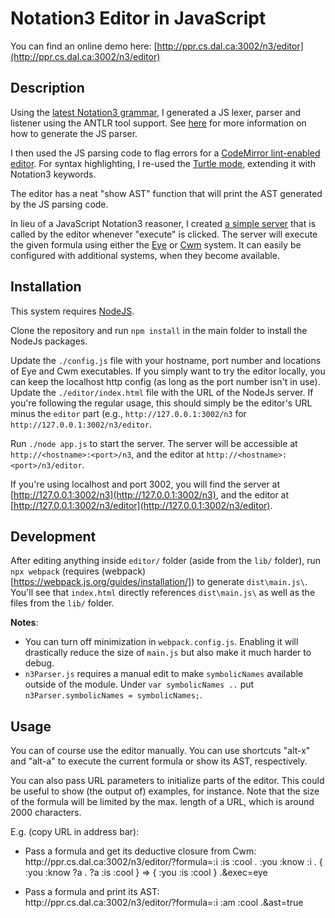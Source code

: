 # Notation3 Editor in JavaScript

You can find an online demo here: [http://ppr.cs.dal.ca:3002/n3/editor](http://ppr.cs.dal.ca:3002/n3/editor)

## Description

Using the [latest Notation3 grammar](https://github.com/w3c/N3/blob/master/grammar/README.md), 
I generated a JS lexer, parser and listener using the ANTLR tool support. 
See [here](https://github.com/w3c/N3/blob/master/grammar/README.md#creating-the-js-parser) for more information on how to generate the JS parser.

I then used the JS parsing code to flag errors for a [CodeMirror lint-enabled editor](https://codemirror.net/demo/lint.html). 
For syntax highlighting, I re-used the [Turtle mode](https://codemirror.net/mode/turtle/index.html),
extending it with Notation3 keywords. 

The editor has a neat "show AST" function that will print the AST generated by the JS parsing code.

In lieu of a JavaScript Notation3 reasoner, 
I created [a simple server](https://github.com/william-vw/n3-editor-js/blob/master/app.js)
that is called by the editor whenever "execute" is clicked. The server will execute the given formula using 
either the [Eye](https://github.com/josd/eye) or [Cwm](https://www.w3.org/2000/10/swap/doc/cwm.html) system. 
It can easily be configured with additional systems, when they become available.

## Installation

This system requires [NodeJS](https://nodejs.org/en/).

Clone the repository and run `npm install` in the main folder to install the NodeJs packages.

Update the `./config.js` file with your hostname, port number and locations of Eye and Cwm executables.
If you simply want to try the editor locally, you can keep the localhost http config (as long as the port number isn't in use). Update the `./editor/index.html` file with the URL of the NodeJs server. If you're following the regular usage, this should simply be the editor's URL minus the `editor` part (e.g., `http://127.0.0.1:3002/n3` for `http://127.0.0.1:3002/n3/editor`.

Run `./node app.js` to start the server. 
The server will be accessible at `http://<hostname>:<port>/n3`, and the editor at `http://<hostname>:<port>/n3/editor`. 

If you're using localhost and port 3002, you will find the server at [http://127.0.0.1:3002/n3](http://127.0.0.1:3002/n3), and the editor at [http://127.0.0.1:3002/n3/editor](http://127.0.0.1:3002/n3/editor).

## Development

After editing anything inside `editor/` folder (aside from the `lib/` folder), run `npx webpack` (requires (webpack)[https://webpack.js.org/guides/installation/]) to generate `dist\main.js\`. You'll see that `index.html` directly references `dist\main.js\` as well as the files from the `lib/` folder.

**Notes**:
- You can turn off minimization in `webpack.config.js`. Enabling it will drastically reduce the size of `main.js` but also make it much harder to debug.
- `n3Parser.js` requires a manual edit to make `symbolicNames` available outside of the module. Under `var symbolicNames ..` put `n3Parser.symbolicNames = symbolicNames;`.


## Usage

You can of course use the editor manually. You can use shortcuts "alt-x" and "alt-a" to execute the current formula or show its AST, respectively.

You can also pass URL parameters to initialize parts of the editor. This could be useful to show (the output of) examples, for instance. Note that the size of the formula will be limited by the max. length of a URL, which is around 2000 characters.

E.g. (copy URL in address bar):
- Pass a formula and get its deductive closure from Cwm:  
ht<span>tp://</span>ppr.cs.dal.ca:3002/n3/editor/?formula=:i :is :cool . :you :know :i . { :you :know ?a . ?a :is :cool } => { :you :is :cool } .&exec=eye

- Pass a formula and print its AST:  
ht<span>tp://</span>ppr.cs.dal.ca:3002/n3/editor/?formula=:i :am :cool .&ast=true
